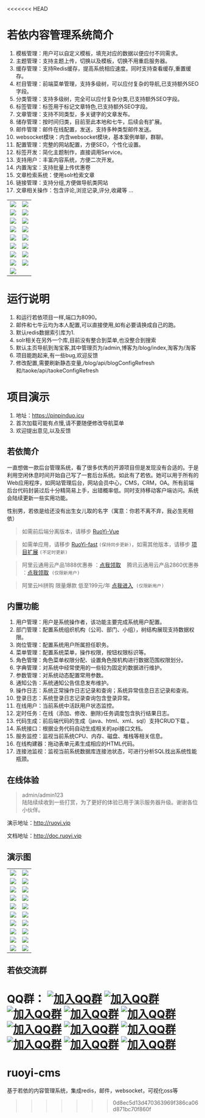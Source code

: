 <<<<<<< HEAD
# 若依内容管理系统简介
1.  模板管理：用户可以自定义模板，填充对应的数据以便应付不同需求。
2.  主题管理：支持主题上传，切换以及模板，切换不用重启服务器。
3.  缓存管理：支持Redis缓存，提高系统相应速度。同时支持查看缓存,重置缓存。
4.  栏目管理：前端菜单管理，支持多级树，可以应付复杂的导航,已支持额外SEO字段。
5.  分类管理：支持多级树，完全可以应付复杂分类,已支持额外SEO字段。
6.  标签管理：标签用于标记文章特色,已支持额外SEO字段。
7.  文章管理：支持不同类型，多关键字的文章发布。
8.  储存管理：按时间归类，目前至此本地和七牛，后续会有扩展。
9.  邮件管理：邮件在线配置，发送，支持多种类型邮件发送。
10. websocket模块：内含websocket模块，基本案例单聊，群聊。
11. 配置管理：完整的网站配置，方便SEO，个性化设置。
12. 标签开发：简化主题制作，直接调用Service。
13. 支持用户：丰富内容系统，方便二次开发。
14. 内置淘宝：支持批量上传优惠卷
15. 文章检索系统：使用solr检索文章
16. 链接管理：支持分组,方便做导航类网站
17. 文章相关操作：包含评论,浏览记录,评分,收藏等
...
<table>
    <tr>
        <td><img src="http://image.bobey.site//upload/2020/7/火狐截图_2020-07-10T03-17-58.888Z_bea53a3e3992411fbb19fc4bf110ca44.png"/></td>
        <td><img src="http://image.bobey.site//upload/2020/7/火狐截图_2020-07-10T03-18-47.326Z_0dababe1f6504073bbc5f5b4acf03c49.png"/></td>
    </tr>
    <tr>
         <td><img src="http://image.bobey.site//upload/2020/7/火狐截图_2020-07-10T03-19-27.145Z_2f844738e5934fa0a63778166f069440.png"/></td>
         <td><img src="http://image.bobey.site//upload/2020/7/火狐截图_2020-07-10T03-23-29.915Z_8ba3734cbb7046389334e9b6ff8e0fc1.png"/></td>
     </tr>
      <tr>
              <td><img src="http://image.bobey.site//upload/2020/7/火狐截图_2020-07-10T03-23-52.807Z_3fd7f8395421435ba76aa56d293e41ae.png"/></td>
              <td><img src="http://image.bobey.site//upload/2020/7/火狐截图_2020-07-10T03-24-21.337Z_193493110dec4615a83cca1e21d08c44.png"/></td>
      </tr>
       <tr>
               <td><img src="http://image.bobey.site//upload/2020/7/火狐截图_2020-07-10T03-24-42.599Z_380c6fbbed90427d87d6e65b74c969bb.png"/></td>
               <td><img src="http://image.bobey.site//upload/2020/7/火狐截图_2020-07-10T03-25-07.965Z_0bd4080dc90a4ea186967b5a93a899ff.png"/></td>
     </tr>
     <tr>
   <td><img src="http://image.bobey.site//upload/2020/7/火狐截图_2020-07-10T03-25-25.220Z_423b799f9bf74be0a66a35b13a05e81c.png"/></td>
                 <td><img src="http://image.bobey.site//upload/2020/7/火狐截图_2020-07-10T03-25-42.175Z_1c1b25d0a7764cab9845a7dc2afb62c6.png"/></td>
    </tr>
     <tr>
     <td><img src="http://image.bobey.site//upload/2020/7/火狐截图_2020-07-10T03-25-57.235Z_28af556dd9dc4c18909eb03d8bcbadeb.png"/></td>
     <td><img src="http://image.bobey.site//upload/2020/7/火狐截图_2020-07-10T03-26-47.443Z_0f6816585b7b4bd0b89d0967d51ec660.png"/></td>
     </tr>
    <tr>
                  <td><img src="http://image.bobey.site//upload/2020/7/火狐截图_2020-07-10T03-27-24.764Z_03629c87ba3e439aab7361c146c4cdaa.png"/></td>
                   <td><img src="http://image.bobey.site//upload/2020/7/火狐截图_2020-07-10T03-28-01.312Z_917396099c25473f894af6f6556732f8.png"/></td>
              </tr>
                <tr>
                     <td><img src="http://image.bobey.site//upload/2020/7/火狐截图_2020-07-10T03-28-09.932Z_e5dd2b3af1d74d8aa42ff16398bd13d7.png"/></td>
                     <td><img src="http://image.bobey.site//upload/2020/7/火狐截图_2020-07-10T04-55-18.571Z_af7c3327e8af442bb64ef74d5f0a31da.png"/></td>
                 </tr>
                 <tr>                                       
                     <td><img src="http://image.bobey.site//upload/2020/7/火狐截图_2020-07-10T04-55-52.202Z_9c8c597a8a82418eb766cd1e7bf1ffdb.png"/></td>
                 </tr>                                          
</table>

# 运行说明
1. 和运行若依项目一样,端口为8090。
2. 邮件和七牛云均为本人配置,可以直接使用,如有必要请换成自己的跑。
3. 默认redis数据索引库为1.
4. solr相关在另外一个库,目前没有整合到菜单,也没整合到搜索
5. 默认主页导航到淘宝客,其中管理页为/admin,博客为/blog/index,淘客为/淘客
6. 项目能跑起来,有一些bug,欢迎反馈
7. 修改配置,需要刷新静态变量,/blog/api/blogConfigRefresh和/taoke/api/taokeConfigRefresh

# 项目演示
1. 地址：https://pinpinduo.icu
2. 首次加载可能有点慢,请不要随便修改导航菜单
3. 欢迎提出意见,以及反馈

## 若依简介

一直想做一款后台管理系统，看了很多优秀的开源项目但是发现没有合适的。于是利用空闲休息时间开始自己写了一套后台系统。如此有了若依。她可以用于所有的Web应用程序，如网站管理后台，网站会员中心，CMS，CRM，OA。所有前端后台代码封装过后十分精简易上手，出错概率低。同时支持移动客户端访问。系统会陆续更新一些实用功能。

性别男，若依是给还没有出生女儿取的名字（寓意：你若不离不弃，我必生死相依）

> 如需前后端分离版本，请移步 [RuoYi-Vue](https://gitee.com/y_project/RuoYi-Vue)

> 如需单应用，请移步 [RuoYi-fast](https://gitee.com/y_project/RuoYi-fast)  `(保持同步更新)`，如需其他版本，请移步 [项目扩展](http://doc.ruoyi.vip/ruoyi/document/xmkz.html)  `(不定时更新)`

> 阿里云通用云产品1888优惠券 ：[点我领取](https://www.aliyun.com/minisite/goods?userCode=brki8iof)&nbsp;&nbsp;&nbsp;&nbsp;腾讯云通用云产品2860优惠券 ：[点我领取](https://cloud.tencent.com/redirect.php?redirect=1025&cps_key=198c8df2ed259157187173bc7f4f32fd&from=console)&nbsp;&nbsp;`(仅限新用户)`

> 阿里云Hi拼购 限量爆款 低至199元/年 [点我进入](https://www.aliyun.com/acts/hi-group-buying?userCode=brki8iof)&nbsp;&nbsp;`(仅限新用户)`

## 内置功能

1.  用户管理：用户是系统操作者，该功能主要完成系统用户配置。
2.  部门管理：配置系统组织机构（公司、部门、小组），树结构展现支持数据权限。
3.  岗位管理：配置系统用户所属担任职务。
4.  菜单管理：配置系统菜单，操作权限，按钮权限标识等。
5.  角色管理：角色菜单权限分配、设置角色按机构进行数据范围权限划分。
6.  字典管理：对系统中经常使用的一些较为固定的数据进行维护。
7.  参数管理：对系统动态配置常用参数。
8.  通知公告：系统通知公告信息发布维护。
9.  操作日志：系统正常操作日志记录和查询；系统异常信息日志记录和查询。
10. 登录日志：系统登录日志记录查询包含登录异常。
11. 在线用户：当前系统中活跃用户状态监控。
12. 定时任务：在线（添加、修改、删除)任务调度包含执行结果日志。
13. 代码生成：前后端代码的生成（java、html、xml、sql）支持CRUD下载 。
14. 系统接口：根据业务代码自动生成相关的api接口文档。
15. 服务监控：监视当前系统CPU、内存、磁盘、堆栈等相关信息。
16. 在线构建器：拖动表单元素生成相应的HTML代码。
17. 连接池监视：监视当前系统数据库连接池状态，可进行分析SQL找出系统性能瓶颈。
## 在线体验
> admin/admin123  
> 陆陆续续收到一些打赏，为了更好的体验已用于演示服务器升级。谢谢各位小伙伴。

演示地址：http://ruoyi.vip  

文档地址：http://doc.ruoyi.vip

## 演示图

<table>
    <tr>
        <td><img src="https://oscimg.oschina.net/oscnet/25b5e333768d013d45a990c152dbe4d9d6e.jpg"/></td>
        <td><img src="https://oscimg.oschina.net/oscnet/e29fd81b2d43b517f99535564af41f9d1d5.jpg"/></td>
    </tr>
    <tr>
        <td><img src="https://oscimg.oschina.net/oscnet/629f1510fb6205f773c8c284863406b694f.jpg"/></td>
        <td><img src="https://oscimg.oschina.net/oscnet/9124eda87df0e72427cd63f458b813e3363.jpg"/></td>
    </tr>
    <tr>
        <td><img src="https://oscimg.oschina.net/oscnet/438c59467afd0097cfbe9c89db932661687.jpg"/></td>
        <td><img src="https://oscimg.oschina.net/oscnet/72a015041db6843aca7f7b273688cb346f8.jpg"/></td>
    </tr>
	<tr>
        <td><img src="https://oscimg.oschina.net/oscnet/ecb5f1c9929f1933f733f796749b2df73d9.jpg"/></td>
        <td><img src="https://oscimg.oschina.net/oscnet/e4283d500eb10e8dd8701e7742f7facb065.jpg"/></td>
    </tr>	 
    <tr>
        <td><img src="https://oscimg.oschina.net/oscnet/2531dbf419a1b114e1177f8d2a120b8a9c3.jpg"/></td>
        <td><img src="https://oscimg.oschina.net/oscnet/8b740a42dddc1e5a8a150d97c5060df258b.jpg"/></td>
    </tr>
	<tr>
        <td><img src="https://oscimg.oschina.net/oscnet/00e642dc3515919b3760968cc496a12a849.jpg"/></td>
        <td><img src="https://oscimg.oschina.net/oscnet/f72d28a3e60413a4e1b5c7c2f45f962fd65.jpg"/></td>
    </tr>
	<tr>
        <td><img src="https://oscimg.oschina.net/oscnet/19222e495869a2a99fc31c5d2bd4539e1e7.jpg"/></td>
        <td><img src="https://oscimg.oschina.net/oscnet/264d25176f4e22b4b38e95fe6ce73775299.jpg"/></td>
    </tr>
	<tr>
        <td><img src="https://oscimg.oschina.net/oscnet/d85fbb59be27fb33f68bdbb6e8bc967c97b.jpg"/></td>
        <td><img src="https://oscimg.oschina.net/oscnet/bb902d2c54bad02a052e9a05e5f22a93df1.jpg"/></td>
    </tr>
	<tr>
        <td><img src="https://oscimg.oschina.net/oscnet/30cda883bb9a7f74f1454314e64f949942d.jpg"/></td>
        <td><img src="https://oscimg.oschina.net/oscnet/deebaaa8d6b14a419ed5911f49e3f222a6f.jpg"/></td>
    </tr>
	<tr>
        <td><img src="https://oscimg.oschina.net/oscnet/bed2b98a44e7ae820c2885329e711965c28.jpg"/></td>
        <td><img src="https://oscimg.oschina.net/oscnet/up-6d73c2140ce694e3de4c05035fdc1868d4c.png"/></td>
    </tr>
</table>


## 若依交流群

QQ群： [![加入QQ群](https://img.shields.io/badge/已满-1389287-blue.svg)](https://jq.qq.com/?_wv=1027&k=5HBAaYN)  [![加入QQ群](https://img.shields.io/badge/已满-1679294-blue.svg)](https://jq.qq.com/?_wv=1027&k=5cHeRVW)  [![加入QQ群](https://img.shields.io/badge/已满-1529866-blue.svg)](https://jq.qq.com/?_wv=1027&k=53R0L5Z)  [![加入QQ群](https://img.shields.io/badge/已满-1772718-blue.svg)](https://jq.qq.com/?_wv=1027&k=5g75dCU)  [![加入QQ群](https://img.shields.io/badge/已满-1366522-blue.svg)](https://jq.qq.com/?_wv=1027&k=58cPoHA)  [![加入QQ群](https://img.shields.io/badge/已满-1382251-blue.svg)](https://jq.qq.com/?_wv=1027&k=5Ofd4Pb)  [![加入QQ群](https://img.shields.io/badge/已满-1145125-blue.svg)](https://jq.qq.com/?_wv=1027&k=5yugASz)  [![加入QQ群](https://img.shields.io/badge/已满-86752435-blue.svg)](https://jq.qq.com/?_wv=1027&k=5Rf3d2P)  [![加入QQ群](https://img.shields.io/badge/已满-134072510-blue.svg)](https://jq.qq.com/?_wv=1027&k=5ZIjaeP)  [![加入QQ群](https://img.shields.io/badge/已满-210336300-blue.svg)](https://jq.qq.com/?_wv=1027&k=5CJw1jY)  [![加入QQ群](https://img.shields.io/badge/339522636-blue.svg)](https://jq.qq.com/?_wv=1027&k=5omzbKc)
=======
# ruoyi-cms
基于若依的内容管理系统，集成redis，邮件，websocket，可视化oss等 
>>>>>>> 0d8ec5d13d470363969f386ca06d871bc70f860f
